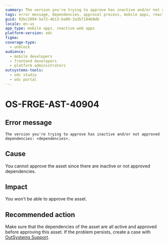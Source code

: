 ```yaml
---
summary: The version you're trying to approve has inactive and/or not approved dependencies <dependencies>.
tags: error message, dependencies, approval process, mobile apps, reactive web apps
guid: 92bc2094-5a72-4b13-ba00-3a3b7184b8db
locale: en-us
app_type: mobile apps, reactive web apps
platform-version: odc
figma:
coverage-type:
  - unblock
audience:
  - mobile developers
  - frontend developers
  - platform administrators
outsystems-tools:
  - odc studio
  - odc portal
---
```

# OS-FRGE-AST-40904

## Error message

`The version you're trying to approve has inactive and/or not approved dependencies: <dependencies>.`

## Cause

You cannot approve the asset since there are inactive or not approved dependencies.

## Impact

You won't be able to approve the asset.

## Recommended action

Make sure that the dependencies of the asset are all active and approved before approving this asset.
If the problem persists, create a case with [OutSystems Support](https://www.outsystems.com/support/portal/open-support-case?ErrorCode=OS-FRGE-AST-40904).
